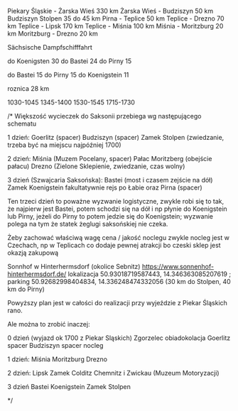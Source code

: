 Piekary Śląskie - Żarska Wieś 330 km
Żarska Wieś - Budziszyn 50 km
Budziszyn Stolpen 35 do 45 km
Pirna - Teplice 50 km
Teplice - Drezno 70 km
Teplice - Lipsk 170 km
Teplice - Miśnia 100 km
Miśnia - Moritzburg 20 km
Moritzburg - Drezno 20 km


Sächsische Dampfschifffahrt

do Koenigsten 30
do Bastei 24
do Pirny 15


do Bastei 15
do Pirny 15
do Koenigstein 11

roznica 28 km

1030-1045
1345-1400
1530-1545
1715-1730

/*
Większość wycieczek do Saksonii przebiega wg następującego schematu

1 dzień:
Goerlitz (spacer)
Budziszyn (spacer)
Zamek Stolpen (zwiedzanie, trzeba być na miejscu najpóźniej 1700)

2 dzień:
Miśnia (Muzem Pocelany, spacer)
Pałac Moritzberg (obejście pałacu)
Drezno (Zielone Sklepienie, zwiedzanie, czas wolny)

3 dzień (Szwajcaria Saksońska):
Bastei (most i czasem zejście na dół)
Zamek Koenigstein
fakultatywnie rejs po Łabie oraz Pirna (spacer)

Ten trzeci dzień to poważne wyzwanie logistyczne, zwykle robi się to tak, że najpierw jest Bastei, potem schodzi się na dół i np płynie do Koenigstein lub Pirny, jeżeli do Pirny to potem jedzie się do Koenigstein; wyzwanie polega na tym że statek żeglugi saksońskiej nie czeka.

Żeby zachować właściwą wagę cena / jakość noclegu zwykle nocleg jest w Czechach, np w Teplicach co dodaje pewnej atrakcji bo czeski sklep jest okazją zakupową

Sonnhof w Hinterhermsdorf (okolice Sebnitz) https://www.sonnenhof-hinterhermsdorf.de/ lokalizacja 50.93018719587443, 14.346363085207619 ; parking 50.92682998404834, 14.336248474332056 (30 km do Stolpen, 40 km do Pirny)

Powyższy plan jest w całości do realizacji przy wyjeździe z Piekar Śląskich rano.

Ale można to zrobić inaczej:

0 dzień (wyjazd ok 1700 z Piekar Sląskich)
Zgorzelec obiadokolacja
Goerlitz spacer
Budziszyn spacer
nocleg

1 dzień:
Miśnia
Moritzburg
Drezno

2 dzień:
Lipsk
Zamek Colditz
Chemnitz i Zwickau (Muzeum Motoryzacji)

3 dzień
Bastei
Koenigstein
Zamek Stolpen

*/